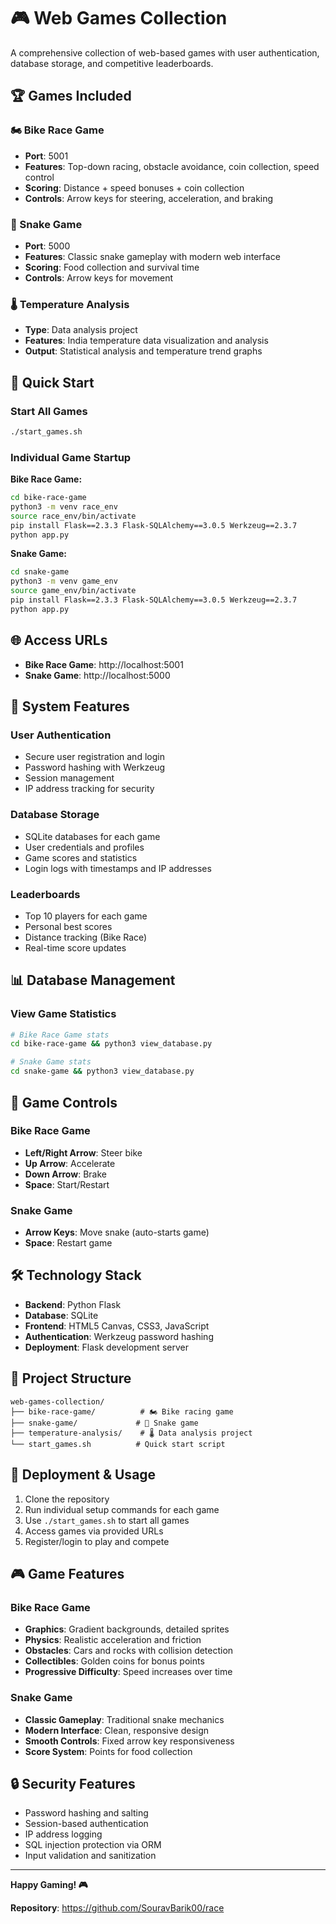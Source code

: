 # 🎮 Web Games Collection

A comprehensive collection of web-based games with user authentication, database storage, and competitive leaderboards.

## 🏆 Games Included

### 🏍️ Bike Race Game
- **Port**: 5001
- **Features**: Top-down racing, obstacle avoidance, coin collection, speed control
- **Scoring**: Distance + speed bonuses + coin collection
- **Controls**: Arrow keys for steering, acceleration, and braking

### 🐍 Snake Game  
- **Port**: 5000
- **Features**: Classic snake gameplay with modern web interface
- **Scoring**: Food collection and survival time
- **Controls**: Arrow keys for movement

### 🌡️ Temperature Analysis
- **Type**: Data analysis project
- **Features**: India temperature data visualization and analysis
- **Output**: Statistical analysis and temperature trend graphs

## 🚀 Quick Start

### Start All Games
```bash
./start_games.sh
```

### Individual Game Startup

**Bike Race Game:**
```bash
cd bike-race-game
python3 -m venv race_env
source race_env/bin/activate
pip install Flask==2.3.3 Flask-SQLAlchemy==3.0.5 Werkzeug==2.3.7
python app.py
```

**Snake Game:**
```bash
cd snake-game
python3 -m venv game_env
source game_env/bin/activate
pip install Flask==2.3.3 Flask-SQLAlchemy==3.0.5 Werkzeug==2.3.7
python app.py
```

## 🌐 Access URLs

- **Bike Race Game**: http://localhost:5001
- **Snake Game**: http://localhost:5000

## 🔧 System Features

### User Authentication
- Secure user registration and login
- Password hashing with Werkzeug
- Session management
- IP address tracking for security

### Database Storage
- SQLite databases for each game
- User credentials and profiles
- Game scores and statistics
- Login logs with timestamps and IP addresses

### Leaderboards
- Top 10 players for each game
- Personal best scores
- Distance tracking (Bike Race)
- Real-time score updates

## 📊 Database Management

### View Game Statistics
```bash
# Bike Race Game stats
cd bike-race-game && python3 view_database.py

# Snake Game stats
cd snake-game && python3 view_database.py
```

## 🎯 Game Controls

### Bike Race Game
- **Left/Right Arrow**: Steer bike
- **Up Arrow**: Accelerate
- **Down Arrow**: Brake
- **Space**: Start/Restart

### Snake Game
- **Arrow Keys**: Move snake (auto-starts game)
- **Space**: Restart game

## 🛠️ Technology Stack

- **Backend**: Python Flask
- **Database**: SQLite
- **Frontend**: HTML5 Canvas, CSS3, JavaScript
- **Authentication**: Werkzeug password hashing
- **Deployment**: Flask development server

## 📁 Project Structure

```
web-games-collection/
├── bike-race-game/          # 🏍️ Bike racing game
├── snake-game/             # 🐍 Snake game
├── temperature-analysis/    # 🌡️ Data analysis project
└── start_games.sh          # Quick start script
```

## 🚀 Deployment & Usage

1. Clone the repository
2. Run individual setup commands for each game
3. Use `./start_games.sh` to start all games
4. Access games via provided URLs
5. Register/login to play and compete

## 🎮 Game Features

### Bike Race Game
- **Graphics**: Gradient backgrounds, detailed sprites
- **Physics**: Realistic acceleration and friction
- **Obstacles**: Cars and rocks with collision detection
- **Collectibles**: Golden coins for bonus points
- **Progressive Difficulty**: Speed increases over time

### Snake Game
- **Classic Gameplay**: Traditional snake mechanics
- **Modern Interface**: Clean, responsive design
- **Smooth Controls**: Fixed arrow key responsiveness
- **Score System**: Points for food collection

## 🔒 Security Features

- Password hashing and salting
- Session-based authentication
- IP address logging
- SQL injection protection via ORM
- Input validation and sanitization

---

**Happy Gaming! 🎮**

**Repository**: https://github.com/SouravBarik00/race

